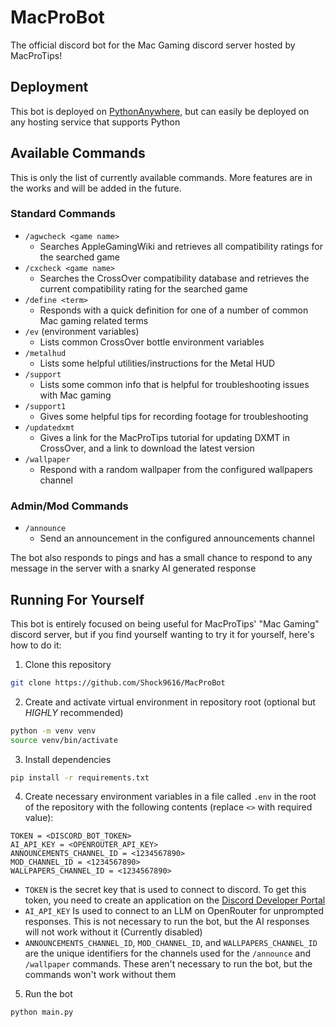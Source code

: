 # MacProBot

The official discord bot for the Mac Gaming discord server hosted by MacProTips!

## Deployment

This bot is deployed on [PythonAnywhere](https://www.pythonanywhere.com), but
can easily be deployed on any hosting service that supports Python

## Available Commands

This is only the list of currently available commands. More features are in the
works and will be added in the future.

### Standard Commands

- `/agwcheck <game name>`
  - Searches AppleGamingWiki and retrieves all compatibility ratings for the
    searched game
- `/cxcheck <game name>`
  - Searches the CrossOver compatibility database and retrieves the current
    compatibility rating for the searched game
- `/define <term>`
  - Responds with a quick definition for one of a number of common Mac gaming
    related terms
- `/ev` (environment variables)
  - Lists common CrossOver bottle environment variables
- `/metalhud`
  - Lists some helpful utilities/instructions for the Metal HUD
- `/support`
  - Lists some common info that is helpful for troubleshooting issues with Mac
    gaming
- `/support1`
  - Gives some helpful tips for recording footage for troubleshooting
- `/updatedxmt`
  - Gives a link for the MacProTips tutorial for updating DXMT in CrossOver, and
    a link to download the latest version
- `/wallpaper`
  - Respond with a random wallpaper from the configured wallpapers channel

### Admin/Mod Commands

- `/announce`
  - Send an announcement in the configured announcements channel

The bot also responds to pings and has a small chance to respond to any message
in the server with a snarky AI generated response

## Running For Yourself

This bot is entirely focused on being useful for MacProTips' "Mac Gaming"
discord server, but if you find yourself wanting to try it for yourself, here's
how to do it:

1. Clone this repository

```bash
git clone https://github.com/Shock9616/MacProBot
```

2. Create and activate virtual environment in repository root (optional but
   _HIGHLY_ recommended)

```bash
python -m venv venv
source venv/bin/activate
```

3. Install dependencies

```bash
pip install -r requirements.txt
```

4. Create necessary environment variables in a file called `.env` in the root of
   the repository with the following contents (replace `<>` with required
   value):

```
TOKEN = <DISCORD_BOT_TOKEN>
AI_API_KEY = <OPENROUTER_API_KEY>
ANNOUNCEMENTS_CHANNEL_ID = <1234567890>
MOD_CHANNEL_ID = <1234567890>
WALLPAPERS_CHANNEL_ID = <1234567890>
```

- `TOKEN` is the secret key that is used to connect to discord. To get this
  token, you need to create an application on the
  [Discord Developer Portal](https://discord.com/developers/applications)
- `AI_API_KEY` Is used to connect to an LLM on OpenRouter for unprompted
  responses. This is not necessary to run the bot, but the AI responses will not
  work without it (Currently disabled)
- `ANNOUNCEMENTS_CHANNEL_ID`, `MOD_CHANNEL_ID`, and `WALLPAPERS_CHANNEL_ID` are
  the unique identifiers for the channels used for the `/announce` and
  `/wallpaper` commands. These aren't necessary to run the bot, but the commands
  won't work without them

5. Run the bot

```bash
python main.py
```
